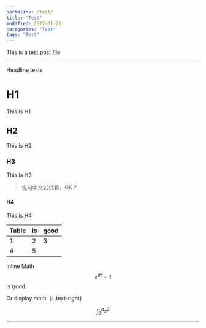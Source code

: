 ```yaml
---
permalink: /test/
title: "Test"
modified: 2017-01-26
catagories: "Test"
tags: "Test"
---
```


This is a test post file

---

Headline tests

# H1

This is H1

## H2  

This is H2  

### H3  

This is H3  

> 说句中文试试看，OK？

#### H4  

This is H4  

|Table   |is     |good      |
|--------|-------|----------|
|1 | 2 |3 |
|4 | 5 | |

Inline Math $$e^{i\pi} = 1$$ is good.  

Or display math.
{: .text-right}

$$ \int^a_b{x^2} $$

---

